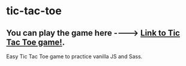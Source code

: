 # tic-tac-toe
## You can play the game here ----> [Link to Tic Tac Toe game!](https://tic-tac-toe9.netlify.app/).
Easy Tic Tac Toe game to practice vanilla JS and Sass. 
